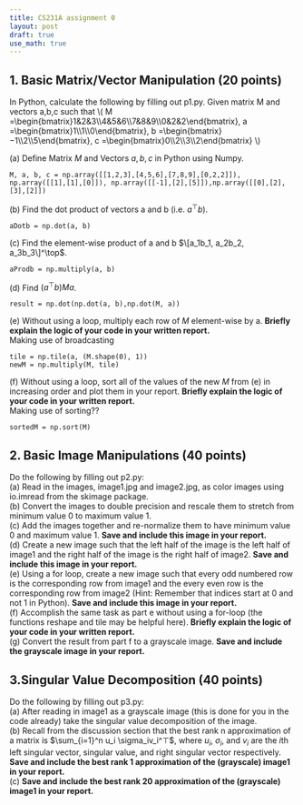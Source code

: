```yaml
---
title: CS231A assignment 0
layout: post
draft: true
use_math: true
---
```

## 1. Basic Matrix/Vector Manipulation (20 points)
In Python, calculate the following by filling out p1.py. Given matrix M and vectors a,b,c such that
\\(
M =\begin{bmatrix}1&2&3\\\4&5&6\\\7&8&9\\\0&2&2\end{bmatrix}, a =\begin{bmatrix}1\\\1\\\0\end{bmatrix}, b =\begin{bmatrix}−1\\\2\\\5\end{bmatrix}, 
c =\begin{bmatrix}0\\\2\\\3\\\2\end{bmatrix}
\\)  

(a) Define Matrix $M$ and Vectors $a,b,c$ in Python using Numpy.  
```
M, a, b, c = np.array([[1,2,3],[4,5,6],[7,8,9],[0,2,2]]), np.array([[1],[1],[0]]), np.array([[-1],[2],[5]]),np.array([[0],[2],[3],[2]])
```
(b) Find the dot product of vectors a and b (i.e. $a^\top b$).  
```
aDotb = np.dot(a, b)
```
(c) Find the element-wise product of a and b $\[a_1b_1, a_2b_2, a_3b_3\]^\top$.  
```
aProdb = np.multiply(a, b)
```
(d) Find $(a^\top b)Ma$.  
```
result = np.dot(np.dot(a, b),np.dot(M, a))
```
(e) Without using a loop, multiply each row of $M$ element-wise by a. **Briefly explain the logic of your code in your written report.**  
Making use of broadcasting
```
tile = np.tile(a, (M.shape(0), 1))
newM = np.multiply(M, tile)
```
(f) Without using a loop, sort all of the values of the new $M$ from (e) in increasing order and plot them in your report.  **Briefly explain the logic of your code in your written report.**  
Making use of sorting??
```
sortedM = np.sort(M)
```

## 2. Basic Image Manipulations (40 points)
Do the following by filling out p2.py:  
(a) Read in the images, image1.jpg and image2.jpg, as color images using io.imread from the skimage package.  
(b) Convert the images to double precision and rescale them to stretch from minimum value 0 to maximum value 1.  
(c) Add the images together and re-normalize them to have minimum value 0 and maximum value 1. **Save and include this image in your report.**  
(d) Create a new image such that the left half of the image is the left half of image1 and the right half of the image is the right half of image2. **Save and include this image in your report.**  
(e) Using a for loop, create a new image such that every odd numbered row is the corresponding row from image1 and the every even row is the corresponding row from image2 (Hint: Remember that indices start at 0 and not 1 in Python). **Save and include this image in your report.**  
(f) Accomplish the same task as part e without using a for-loop (the functions reshape and tile may be helpful here). **Briefly explain the logic of your code in your written report.**  
(g) Convert the result from part f to a grayscale image. **Save and include the grayscale image in your report.**  

## 3.Singular Value Decomposition (40 points)
Do the following by filling out p3.py:  
(a) After reading in image1 as a grayscale image (this is done for you in the code already) take the singular value decomposition of the image.  
(b) Recall from the discussion section that the best rank n approximation of a matrix is $\sum_{i=1}^n u_i \sigma_iv_i^⊤$, where $u_i$, $\sigma_i$, and $v_i$ are the $i$th left singular vector, singular value, and right singular vector respectively. **Save and include the best rank 1 approximation of the (grayscale) image1 in your report.**  
(c) **Save and include the best rank 20 approximation of the (grayscale) image1 in your report.**
